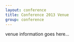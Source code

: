 ```yaml
---
layout: conference
title: Conference 2013 Venue
group: conference
---
```


venue information goes here...